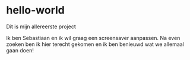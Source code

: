# hello-world

Dit is mijn allereerste project

Ik ben Sebastiaan en ik wil graag een screensaver aanpassen. Na even zoeken ben ik hier terecht gekomen en ik ben benieuwd wat we allemaal gaan doen!
